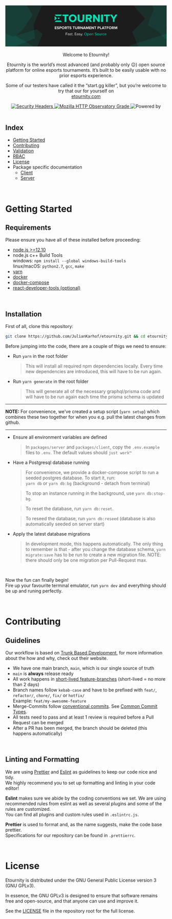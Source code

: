 <div align="center">
  <br>

![GitHubBanner](/docs/GitHub-Banner.png)

Welcome to Etournity!

Etournity is the world’s most advanced (and probably only 😉) open source platform for online esports tournaments. It’s built to be easily usable with no prior esports experience.

Some of our testers have called it the “start.gg killer”, but you’re welcome to try that our for yourself on\
[etournity.com](https://etournity.com)

  <a href="https://securityheaders.com/?q=http%3A%2F%2Fetournity.com%2F&followRedirects=on">
    <img src="https://img.shields.io/security-headers?url=http%3A%2F%2Fetournity.com%2F" alt="Security Headers">
  </a>

  <a href="https://observatory.mozilla.org/analyze/etournity.com">
    <img src="https://img.shields.io/mozilla-observatory/grade/etournity.com?publish" alt="Mozilla HTTP Observatory Grade">
  </a>
  
  <img src="https://img.shields.io/badge/Powererd%20by-Electricity-brightgreen" alt="Powered by">  
    
</div>
<br/>

## Index

- [Getting Started](#getting-started)
- [Contributing](#contributing)
- [Validation](/docs/VALIDATION.md)
- [RBAC](/docs/RBAC.md)
- [License](#license)
- Package specific documentation
  - [Client](/packages/client/README.md)
  - [Server](/packages/server/README.md)

<br/>

# Getting Started

## Requirements

Please ensure you have all of these installed before proceeding:

- [node.js >=12.10](https://nodejs.org/en/download/current/)
- node.js c++ Build Tools\
  windows: `npm install --global windows-build-tools`\
  linux/macOS: `python2.7`, `gcc`, `make`
- [yarn](https://classic.yarnpkg.com/en/docs/install)
- [docker](https://docs.docker.com/engine/installation/#supported-platforms)
- [docker-compose](https://docs.docker.com/compose/install/)
- [react-developer-tools (optional)](https://reactjs.org/blog/2015/09/02/new-react-developer-tools.html#installation)

<br/>

## Installation

First of all, clone this repository:

```bash
git clone https://github.com/JulianKarhof/etournity.git && cd etournity
```

Before jumping into the code, there are a couple of thigs we need to ensure:

- Run `yarn` in the root folder

  > This will install all required npm dependencies locally. Every time new dependencies are introduced, this will have to be run again.

- Run `yarn generate` in the root folder
  > This will generate all of the necessary graphql/prisma code and will have to be run again each time the prisma schema is updated

---

**NOTE:** For convenience, we've created a setup script (`yarn setup`) which combines these two together for when you e.g. pull the latest changes from github.

---

- Ensure all environment variables are defined

  > In `packages/server` and `packages/client`, copy the `.env.example` files to `.env`. The default values should `just work™`

- Have a Postgresql database running

  > For convenience, we provide a docker-compose script to run a seeded postgres database. To start it, run:\
  > `yarn db` or `yarn db:bg` (background - detach from terminal)

  > To stop an instance running in the background, use `yarn db:stop-bg`.

  > To reset the database, run `yarn db:reset`.

  > To reseed the database, run `yarn db:reseed` (database is also automatically seeded on server start)

- Apply the latest database migrations

  > In development mode, this happens automatically.
  > The only thing to remember is that - after you change the database schema, `yarn migrate:save` has to be run to create a new migration file.
  > NOTE: there should only be one migration per Pull-Request max.

<br/>

Now the fun can finally begin!\
Fire up your favourite terminal emulator, run `yarn dev` and everything should be up and runing perfectly.

<br/>

# Contributing

## Guidelines

Our workflow is based on [Trunk Based Development](https://trunkbaseddevelopment.com/), for more information about the how and why, check out their website.

- We have one main branch, `main`, which is our single source of truth
- `main` is **always** release ready
- All work happens in [short-lived feature-branches](https://trunkbaseddevelopment.com/short-lived-feature-branches/) (short-lived = no more than 2 days)
- Branch names follow `kebab-case` and have to be prefixed with `feat/`, `refactor/`, `chore/`, `fix/` or `hotfix/`\
  Example: `feat/my-awesome-feature`
- Merge-Commits follow [conventional commits](https://www.conventionalcommits.org/en/v1.0.0/#summary). See [Common Commit Types](./pull_request_template.md).
- All tests need to pass and at least 1 review is required before a Pull Request can be merged
- After a PR has been merged, the branch should be deleted (this happens automatically)

<br/>

## Linting and Formatting

We are using [Prettier](https://prettier.io/) and [Eslint](https://eslint.org/) as guidelines to keep our code nice and tidy.\
We highly recommend you to set up formatting and linting in your code editor!

**Eslint** makes sure we abide by the coding conventions we set.
We are using recommended rules from eslint as well as several plugins and some of the rules are customized.\
You can find all plugins and custom rules used in `.eslintrc.js`.

**Prettier** is used to format and, as the name suggests, make the code base prettier. \
Specifications for our repository can be found in `.prettierrc`.

<br/>

# License

Etournity is distributed under the GNU General Public License version 3 (GNU GPLv3).

In essence, the GNU GPLv3 is designed to ensure that software remains free and open-source, and that anyone can use and improve it.

See the [LICENSE](./LICENSE.md) file in the repository root for the full license.
